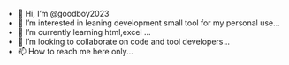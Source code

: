- 👋 Hi, I’m @goodboy2023
- 👀 I’m interested in leaning development small tool for my personal use...
- 🌱 I’m currently learning html,excel ...
- 💞️ I’m looking to collaborate on code and tool developers...
- 📫 How to reach me here only...

<!---
goodboy2023/goodboy2023 is a ✨ special ✨ repository because its `README.md` (this file) appears on your GitHub profile.
You can click the Preview link to take a look at your changes.
--->
